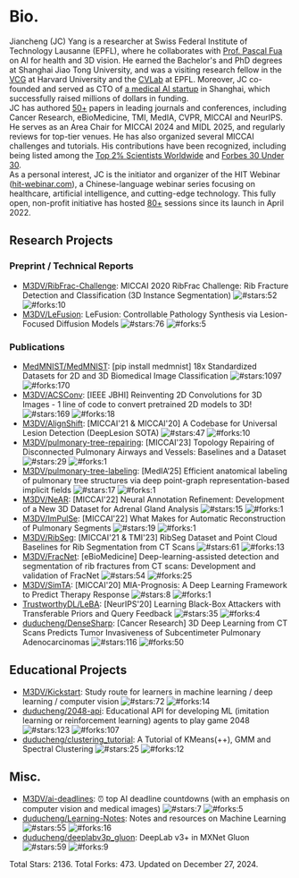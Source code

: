# Bio.
Jiancheng (JC) Yang is a researcher at Swiss Federal Institute of Technology Lausanne (EPFL), where he collaborates with <a href='https://scholar.google.ch/citations?user=kzFmAkYAAAAJ'>Prof. Pascal Fua</a> on AI for health and 3D vision. He earned the Bachelor's and PhD degrees at Shanghai Jiao Tong University, and was a visiting research fellow in the <a href='https://vcg.seas.harvard.edu/'>VCG</a> at Harvard University and the <a href='https://www.epfl.ch/labs/cvlab/'>CVLab</a> at EPFL. Moreover, JC co-founded and served as CTO of <a href='https://www.crunchbase.com/organization/dianei'>a medical AI startup</a> in Shanghai, which successfully raised millions of dollars in funding.
    <br>
    JC has authored <u>50+</u> papers in leading journals and conferences, including Cancer Research, eBioMedicine, TMI, MedIA, CVPR, MICCAI and NeurIPS. He serves as an Area Chair for MICCAI 2024 and MIDL 2025, and regularly reviews for top-tier venues. He has also organized several MICCAI challenges and tutorials. His contributions have been recognized, including being listed among the <a href='https://elsevier.digitalcommonsdata.com/datasets/btchxktzyw/7'>Top 2% Scientists Worldwide</a> and <a href='https://www.forbes.com/profile/yang-jiancheng/'>Forbes 30 Under 30</a>. 
    <br>
    As a personal interest, JC is the initiator and organizer of the HIT Webinar (<a href='https://hit-webinar.github.io/'>hit-webinar.com</a>), a Chinese-language webinar series focusing on healthcare, artificial intelligence, and cutting-edge technology. This fully open, non-profit initiative has hosted <u>80+</u> sessions since its launch in April 2022.
    

## Research Projects
### Preprint / Technical Reports
* [M3DV/RibFrac-Challenge](https://github.com/M3DV/RibFrac-Challenge): MICCAI 2020 RibFrac Challenge: Rib Fracture Detection and Classification (3D Instance Segmentation) ![#stars:52](https://img.shields.io/github/stars/M3DV/RibFrac-Challenge) ![#forks:10](https://img.shields.io/github/forks/M3DV/RibFrac-Challenge)
* [M3DV/LeFusion](https://github.com/M3DV/LeFusion): LeFusion: Controllable Pathology Synthesis via Lesion-Focused Diffusion Models ![#stars:76](https://img.shields.io/github/stars/M3DV/LeFusion) ![#forks:5](https://img.shields.io/github/forks/M3DV/LeFusion)

### Publications
* [MedMNIST/MedMNIST](https://github.com/MedMNIST/MedMNIST): [pip install medmnist] 18x Standardized Datasets for 2D and 3D Biomedical Image Classification ![#stars:1097](https://img.shields.io/github/stars/MedMNIST/MedMNIST) ![#forks:170](https://img.shields.io/github/forks/MedMNIST/MedMNIST)
* [M3DV/ACSConv](https://github.com/M3DV/ACSConv): [IEEE JBHI] Reinventing 2D Convolutions for 3D Images - 1 line of code to convert pretrained 2D models to 3D! ![#stars:169](https://img.shields.io/github/stars/M3DV/ACSConv) ![#forks:18](https://img.shields.io/github/forks/M3DV/ACSConv)
* [M3DV/AlignShift](https://github.com/M3DV/AlignShift): [MICCAI'21 & MICCAI'20] A Codebase for Universal Lesion Detection (DeepLesion SOTA) ![#stars:47](https://img.shields.io/github/stars/M3DV/AlignShift) ![#forks:10](https://img.shields.io/github/forks/M3DV/AlignShift)
* [M3DV/pulmonary-tree-repairing](https://github.com/M3DV/pulmonary-tree-repairing): [MICCAI'23] Topology Repairing of Disconnected Pulmonary Airways and Vessels: Baselines and a Dataset ![#stars:29](https://img.shields.io/github/stars/M3DV/pulmonary-tree-repairing) ![#forks:1](https://img.shields.io/github/forks/M3DV/pulmonary-tree-repairing)
* [M3DV/pulmonary-tree-labeling](https://github.com/M3DV/pulmonary-tree-labeling): [MedIA‘25] Efficient anatomical labeling of pulmonary tree structures via deep point-graph representation-based implicit fields ![#stars:17](https://img.shields.io/github/stars/M3DV/pulmonary-tree-labeling) ![#forks:1](https://img.shields.io/github/forks/M3DV/pulmonary-tree-labeling)
* [M3DV/NeAR](https://github.com/M3DV/NeAR): [MICCAI'22] Neural Annotation Refinement: Development of a New 3D Dataset for Adrenal Gland Analysis ![#stars:15](https://img.shields.io/github/stars/M3DV/NeAR) ![#forks:1](https://img.shields.io/github/forks/M3DV/NeAR)
* [M3DV/ImPulSe](https://github.com/M3DV/ImPulSe): [MICCAI'22] What Makes for Automatic Reconstruction of Pulmonary Segments ![#stars:19](https://img.shields.io/github/stars/M3DV/ImPulSe) ![#forks:1](https://img.shields.io/github/forks/M3DV/ImPulSe)
* [M3DV/RibSeg](https://github.com/M3DV/RibSeg): [MICCAI'21 & TMI'23] RibSeg Dataset and Point Cloud Baselines for Rib Segmentation from CT Scans ![#stars:61](https://img.shields.io/github/stars/M3DV/RibSeg) ![#forks:13](https://img.shields.io/github/forks/M3DV/RibSeg)
* [M3DV/FracNet](https://github.com/M3DV/FracNet): [eBioMedicine] Deep-learning-assisted detection and segmentation of rib fractures from CT scans: Development and validation of FracNet ![#stars:54](https://img.shields.io/github/stars/M3DV/FracNet) ![#forks:25](https://img.shields.io/github/forks/M3DV/FracNet)
* [M3DV/SimTA](https://github.com/M3DV/SimTA): [MICCAI'20] MIA-Prognosis: A Deep Learning Framework to Predict Therapy Response ![#stars:8](https://img.shields.io/github/stars/M3DV/SimTA) ![#forks:1](https://img.shields.io/github/forks/M3DV/SimTA)
* [TrustworthyDL/LeBA](https://github.com/TrustworthyDL/LeBA): [NeurIPS'20] Learning Black-Box Attackers with Transferable Priors and Query Feedback ![#stars:35](https://img.shields.io/github/stars/TrustworthyDL/LeBA) ![#forks:4](https://img.shields.io/github/forks/TrustworthyDL/LeBA)
* [duducheng/DenseSharp](https://github.com/duducheng/DenseSharp): [Cancer Research] 3D Deep Learning from CT Scans Predicts Tumor Invasiveness of Subcentimeter Pulmonary Adenocarcinomas ![#stars:116](https://img.shields.io/github/stars/duducheng/DenseSharp) ![#forks:50](https://img.shields.io/github/forks/duducheng/DenseSharp)

## Educational Projects
* [M3DV/Kickstart](https://github.com/M3DV/Kickstart): Study route for learners in machine learning / deep learning / computer vision ![#stars:72](https://img.shields.io/github/stars/M3DV/Kickstart) ![#forks:14](https://img.shields.io/github/forks/M3DV/Kickstart)
* [duducheng/2048-api](https://github.com/duducheng/2048-api): Educational API for developing ML (imitation learning or reinforcement learning) agents to play game 2048 ![#stars:123](https://img.shields.io/github/stars/duducheng/2048-api) ![#forks:107](https://img.shields.io/github/forks/duducheng/2048-api)
* [duducheng/clustering_tutorial](https://github.com/duducheng/clustering_tutorial): A Tutorial of KMeans(++), GMM and Spectral Clustering ![#stars:25](https://img.shields.io/github/stars/duducheng/clustering_tutorial) ![#forks:12](https://img.shields.io/github/forks/duducheng/clustering_tutorial)

## Misc.
* [M3DV/ai-deadlines](https://github.com/M3DV/ai-deadlines): :alarm_clock: top AI deadline countdowns (with an emphasis on computer vision and medical images) ![#stars:7](https://img.shields.io/github/stars/M3DV/ai-deadlines) ![#forks:5](https://img.shields.io/github/forks/M3DV/ai-deadlines)
* [duducheng/Learning-Notes](https://github.com/duducheng/Learning-Notes): Notes and resources on Machine Learning ![#stars:55](https://img.shields.io/github/stars/duducheng/Learning-Notes) ![#forks:16](https://img.shields.io/github/forks/duducheng/Learning-Notes)
* [duducheng/deeplabv3p_gluon](https://github.com/duducheng/deeplabv3p_gluon): DeepLab v3+ in MXNet Gluon ![#stars:59](https://img.shields.io/github/stars/duducheng/deeplabv3p_gluon) ![#forks:9](https://img.shields.io/github/forks/duducheng/deeplabv3p_gluon)

Total Stars: 2136. Total Forks: 473. Updated on December 27, 2024.